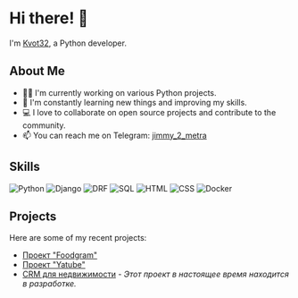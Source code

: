 # Hi there! 👋

I'm [Kvot32](https://github.com/Kvot32), a Python developer.

## About Me

- 👨‍💻 I'm currently working on various Python projects.
- 🌱 I'm constantly learning new things and improving my skills.
- 💻 I love to collaborate on open source projects and contribute to the community.
- 📫 You can reach me on Telegram: [jimmy_2_metra](https://t.me/jimmy_2_metra)

## Skills

![Python](https://img.shields.io/badge/Python-3776AB?style=for-the-badge&logo=python&logoColor=white)
![Django](https://img.shields.io/badge/Django-092E20?style=for-the-badge&logo=django&logoColor=white)
![DRF](https://img.shields.io/badge/DRF-092E20?style=for-the-badge&logo=django-rest&logoColor=white)
![SQL](https://img.shields.io/badge/SQL-025E8C?style=for-the-badge&logo=postgresql&logoColor=white)
![HTML](https://img.shields.io/badge/HTML-E34F26?style=for-the-badge&logo=html5&logoColor=white)
![CSS](https://img.shields.io/badge/CSS-1572B6?style=for-the-badge&logo=css3&logoColor=white)
![Docker](https://img.shields.io/badge/Docker-2496ED?style=for-the-badge&logo=docker&logoColor=white)

## Projects

Here are some of my recent projects:

- [Проект "Foodgram"](https://github.com/Kvot32/foodgram-project-react)
- [Проект "Yatube"](https://github.com/Kvot32/api_final_yatube)
- [CRM для недвижимости](https://github.com/Kvot32/crm_realty) - *Этот проект в настоящее время находится в разработке.*
